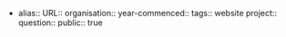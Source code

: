- alias::
  URL::
  organisation::
  year-commenced::
  tags:: website
  project::
  question::
  public:: true